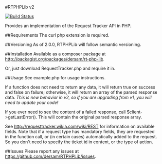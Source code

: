 #RTPHPLib v2

[![Build Status](https://travis-ci.org/dersam/RTPHPLib.svg?branch=2.0.0)](https://travis-ci.org/dersam/RTPHPLib.svg?branch=2.0.0)

Provides an implementation of the Request Tracker API in PHP.

##Requirements
The curl php extension is required.

##Versioning
As of 2.0.0, RTPHPLib will follow semantic versioning.

##Installation
Available as a composer package at http://packagist.org/packages/dersam/rt-php-lib.

Or, just download RequestTracker.php and require it in.

##Usage
See example.php for usage instructions.

If a function does not need to return any data, it will return true on success and false
on failure; otherwise, it will return an array of the parsed response data. 
*This is new behavior in v2, so if you are upgrading from v1, you will
need to update your code!*

If you ever need to see the content of a failed response, call $client->getLastError(). 
This will contain the original parsed response array.

See http://requesttracker.wikia.com/wiki/REST for information on available fields. 
Note that if a request type has mandatory fields, they are requested in the function
call, or (in certain cases) automatically added to the request.  So you don't need
to specify the ticket id in content, or the type of action.

##Issues
Please report any issues at https://github.com/dersam/RTPHPLib/issues.